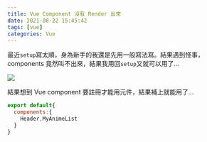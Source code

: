 ```yaml
---
title: Vue Component 沒有 Render 出來
date: 2021-08-22 15:45:42
tags: [vue]
categories: Vue
---
```


最近`setup`寫太順，身為新手的我還是先用一般寫法寫。結果遇到怪事， components 竟然叫不出來，結果我用回`setup`又就可以用了...

![](https://i.imgur.com/t5xKozp.png)


<!--more-->

結果想到 Vue component 要註冊才能用元件，結果補上就能用了...

```javascript
export default{
  components:{
    Header,MyAnimeList
  }
}
```